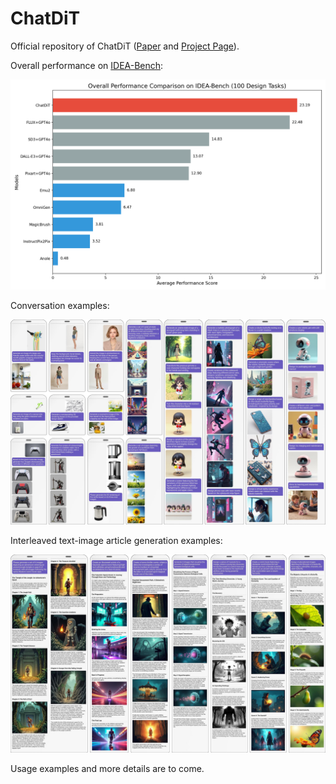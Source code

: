 # ChatDiT

Official repository of ChatDiT ([Paper](https://arxiv.org/abs/2412.12571) and [Project Page](https://ali-vilab.github.io/ChatDiT/)).

Overall performance on [IDEA-Bench](https://ali-vilab.github.io/IDEA-Bench-Page/):

![IDEA-Bench-Overall-Performance](static/idea-bench-overall.png)

Conversation examples:

![Conversations](static/conversations.jpg)

Interleaved text-image article generation examples:

![Illustrated-Articles](static/articles.jpg)

Usage examples and more details are to come.